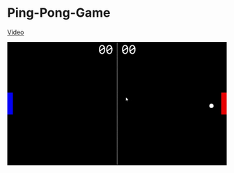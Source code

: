 # Ping-Pong-Game

[Video](https://github.com/deepthiinduri/Ping-Pong-Game/blob/main/Captures/Ping%20Pong%20Game.mp4)

![Ping Pong Game](https://github.com/deepthiinduri/Ping-Pong-Game/blob/main/Captures/Ping%20Pong%20Game.gif)
